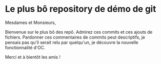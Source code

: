 # Le plus bô repository de démo de git

Mesdames et Monsieurs, 

Bienvenue sur le plus bô des repô. Admirez ces commits et ces ajouts de fichiers. Pardonner ces commentaires de commits peut descriptifs, je pensais pas qu'il serait relu par quelqu'un, je découvre la nouvelle fonctionnalité d'OC. 

Merci et à bientôt les amis !
